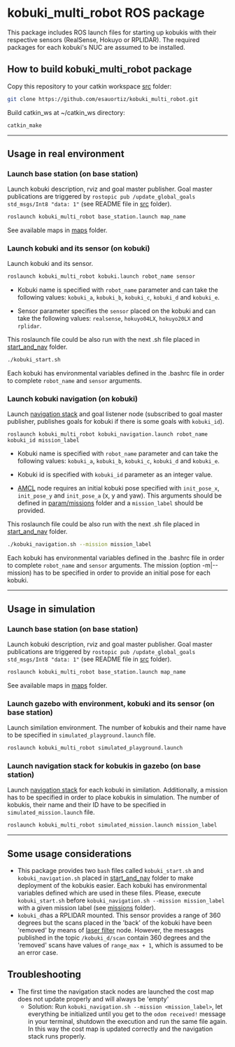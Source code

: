 # kobuki_multi_robot ROS package

This package includes ROS launch files for starting up kobukis with their respective sensors (RealSense, Hokuyo or RPLIDAR). The required packages for each kobuki's NUC are assumed to be installed.

## How to build kobuki_multi_robot package
Copy this repository to your catkin workspace [src](https://github.com/esauortiz/kobuki_multi_robot/tree/master/src) folder:
 
```bash
git clone https://github.com/esauortiz/kobuki_multi_robot.git
```

Build catkin_ws at ~/catkin_ws directory:
 
```bash
catkin_make
```

------------------------------------------------------------
## Usage in real environment

### Launch base station (on base station)
Launch kobuki description, rviz and goal master publisher. Goal master publications are triggered by ```rostopic pub /update_global_goals std_msgs/Int8 "data: 1"``` (see README file in [src](https://github.com/esauortiz/kobuki_multi_robot/tree/master/src) folder).

```bash
roslaunch kobuki_multi_robot base_station.launch map_name
```
See available maps in [maps](https://github.com/esauortiz/kobuki_multi_robot/tree/master/maps) folder.

### Launch kobuki and its sensor (on kobuki)
Launch kobuki and its sensor.

```bash
roslaunch kobuki_multi_robot kobuki.launch robot_name sensor
```
* Kobuki name is specified with ```robot_name``` parameter and can take the following values: ```kobuki_a```, ```kobuki_b```, ```kobuki_c```, ```kobuki_d``` and ```kobuki_e```.

* Sensor parameter specifies the ```sensor``` placed on the kobuki and can take the following values: ```realsense```, ```hokuyo04LX```, ```hokuyo20LX``` and ```rplidar```.

This roslaunch file could be also run with the next .sh file placed in [start_and_nav](https://github.com/esauortiz/kobuki_multi_robot/tree/master/start_and_nav) folder.

```bash
./kobuki_start.sh
```

Each kobuki has environmental variables defined in the .bashrc file in order to complete ```robot_name``` and ```sensor``` arguments.

### Launch kobuki navigation (on kobuki)

Launch [navigation stack](http://wiki.ros.org/navigation) and goal listener node (subscribed to goal master publisher, publishes goals for kobuki if there is some goals with ```kobuki_id```).

	roslaunch kobuki_multi_robot kobuki_navigation.launch robot_name kobuki_id mission_label
	
* Kobuki name is specified with ```robot_name``` parameter and can take the following values: ```kobuki_a```, ```kobuki_b```, ```kobuki_c```, ```kobuki_d``` and ```kobuki_e```.

* Kobuki id is specified with ```kobuki_id``` parameter as an integer value.

* [AMCL](http://wiki.ros.org/amcl) node requires an initial kobuki pose specified with ```init_pose_x```, ```init_pose_y``` and ```init_pose_a``` (x, y and yaw). This arguments should be defined in [param/missions](https://github.com/esauortiz/kobuki_multi_robot/tree/master/param/missions) folder and a ```mission_label``` should be provided.

This roslaunch file could be also run with the next .sh file placed in [start_and_nav](https://github.com/esauortiz/kobuki_multi_robot/tree/master/start_and_nav) folder.

```bash
./kobuki_navigation.sh --mission mission_label
```

Each kobuki has environmental variables defined in the .bashrc file in order to complete ```robot_name``` and ```sensor``` arguments. The mission (option -m|--mission) has to be specified in order to provide an initial pose for each kobuki.

------------------------------------------------------------
## Usage in simulation

### Launch base station (on base station)
Launch kobuki description, rviz and goal master publisher. Goal master publications are triggered by ```rostopic pub /update_global_goals std_msgs/Int8 "data: 1"``` (see README file in [src](https://github.com/esauortiz/kobuki_multi_robot/tree/master/src) folder).

```bash
roslaunch kobuki_multi_robot base_station.launch map_name
```
See available maps in [maps](https://github.com/esauortiz/kobuki_multi_robot/tree/master/maps) folder.

### Launch gazebo with environment, kobuki and its sensor (on base station)
Launch similation environment. The number of kobukis and their name have to be specified in ```simulated_playground.launch``` file.

```bash
roslaunch kobuki_multi_robot simulated_playground.launch
```

### Launch navigation stack for kobukis in gazebo (on base station)
Launch [navigation stack](http://wiki.ros.org/navigation) for each kobuki in similation. Additionally, a mission has to be specified in order to place kobukis in simulation. The number of kobukis, their name and their ID have to be specified in ```simulated_mission.launch``` file.

```bash
roslaunch kobuki_multi_robot simulated_mission.launch mission_label
```

------------------------------------------------------------
## Some usage considerations
* This package provides two ```bash``` files called ```kobuki_start.sh``` and ```kobuki_navigation.sh``` placed in [start_and_nav](https://github.com/esauortiz/kobuki_multi_robot/tree/master/start_and_nav) folder to make deployment of the kobukis easier. Each kobuki has environmental variables defined which are used in these files. Please, execute ```kobuki_start.sh``` before ```kobuki_navigation.sh --mission mission_label``` with a given mission label (see [missions](https://github.com/esauortiz/kobuki_multi_robot/tree/master/param/missions/) folder).
* ```kobuki_d```has a RPLIDAR mounted. This sensor provides a range of 360 degrees but the scans placed in the 'back' of the kobuki have been 'removed' by means of [laser filter](http://wiki.ros.org/laser_filters) node. However, the messages published in the topic ```/kobuki_d/scan``` contain 360 degrees and the 'removed' scans have values of ```range_max + 1```, which is assumed to be an error case.

## Troubleshooting

- The first time the navigation stack nodes are launched the cost map does not update properly and will always be 'empty'
	- Solution: Run ```kobuki_navigation.sh --mission <mission_label>```, let everything be initialized until you get to the ```odom received!``` message in your terminal, shutdown the execution and run the same file again.  In this way the cost map is updated correctly and the navigation stack runs properly.